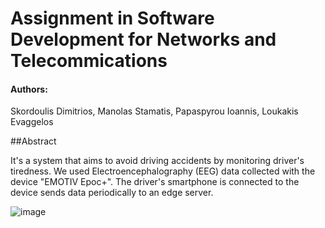 # Assignment in Software Development for Networks and Telecommications

#### Authors:

Skordoulis Dimitrios, Manolas Stamatis, Papaspyrou Ioannis, Loukakis Evaggelos

##Abstract

It's a system that aims to avoid driving accidents by monitoring driver's tiredness. We used Electroencephalography (EEG) data collected with the device "EMOTIV Epoc+". The driver's smartphone is connected to the device sends data periodically to an edge server. 

![image](https://user-images.githubusercontent.com/16540739/155374104-9e0b2a3b-c3c4-4a81-84dd-0ce83a47d103.png)


